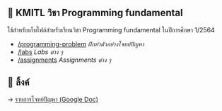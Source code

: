 ## 📑 KMITL วิชา Programming fundamental

ใช้สำหรับเก็บไฟล์สำหรับเรียนวิชา Programming fundamental ในปีการศึกษา 1/2564

- [/programming-problem](https://github.com/KornYellow/kmitl-works/tree/main/programming-problem) _ฝึกทำตัวอย่างโจทย์ปัญหา_
- [/labs](https://github.com/KornYellow/kmitl-works/tree/main/labs) _Labs ต่าง ๆ_
- [/assignments](https://github.com/KornYellow/kmitl-works/tree/main/assignments) _Assignments ต่าง ๆ_

## 🔗 ลิ้งค์

→ [รายการโจทย์ปัญหา (Google Doc)](https://docs.google.com/document/d/1ZvJCqXif7hGMGWO1VD9V2Lkamiu-ZDyI9epi1ooGwUE/edit)